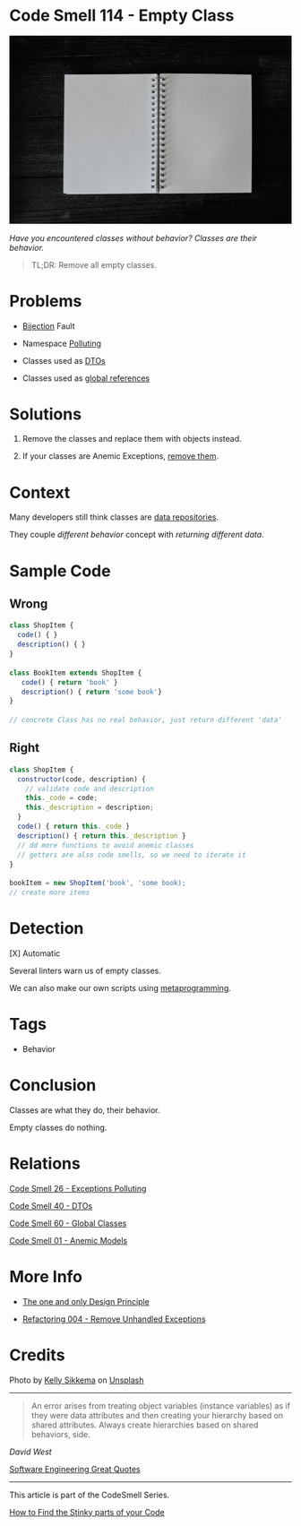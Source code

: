 # Code Smell 114 - Empty Class

![Code Smell 114 - Empty Class](Code%20Smell%20114%20-%20Empty%20Class.jpg)

*Have you encountered classes without behavior? Classes are their behavior.*

> TL;DR: Remove all empty classes.

# Problems

- [Bijection](https://github.com/mcsee/Software-Design-Articles/tree/main/Articles/Theory/The%20One%20and%20Only%20Software%20Design%20Principle/readme.md) Fault

- Namespace [Polluting](https://github.com/mcsee/Software-Design-Articles/tree/main/Articles/Code%20Smells/Code%20Smell%2026%20-%20Exceptions%20Polluting/readme.md)

- Classes used as [DTOs](https://github.com/mcsee/Software-Design-Articles/tree/main/Articles/Code%20Smells/Code%20Smell%2040%20-%20DTOs/readme.md)

- Classes used as [global references](https://github.com/mcsee/Software-Design-Articles/tree/main/Articles/Code%20Smells/Code%20Smell%2060%20-%20Global%20Classes/readme.md)

# Solutions

1. Remove the classes and replace them with objects instead.

2. If your classes are Anemic Exceptions, [remove them](https://github.com/mcsee/Software-Design-Articles/tree/main/Articles/Refactorings/Refactoring%20004%20-%20Remove%20Unhandled%20Exceptions/readme.md).

# Context

Many developers still think classes are [data repositories](https://github.com/mcsee/Software-Design-Articles/tree/main/Articles/Code%20Smells/Code%20Smell%2001%20-%20Anemic%20Models/readme.md).

They couple *different behavior* concept with *returning different data*.

# Sample Code

## Wrong

[Gist Url]: # (https://gist.github.com/mcsee/729e6032d21c0c2997228680170ff768)
```javascript
class ShopItem { 
  code() { }
  description() { }                 
}

class BookItem extends ShopItem { 
   code() { return 'book' }
   description() { return 'some book'}     
}

// concrete Class has no real behavior, just return different 'data'
```

## Right

[Gist Url]: # (https://gist.github.com/mcsee/a8c680954291f8d9be4023ff8062b504)
```javascript
class ShopItem { 
  constructor(code, description) {
    // validate code and description
    this._code = code;
    this._description = description;
  }
  code() { return this._code }
  description() { return this._description }                 
  // dd more functions to avoid anemic classes
  // getters are also code smells, so we need to iterate it
}

bookItem = new ShopItem('book', 'some book);
// create more items
```

# Detection

[X] Automatic 

Several linters warn us of empty classes. 

We can also make our own scripts using [metaprogramming](https://github.com/mcsee/Software-Design-Articles/tree/main/Articles/Theory/Laziness%20I%20-%20Metaprogramming/readme.md).

# Tags

- Behavior

# Conclusion

Classes are what they do, their behavior.

Empty classes do nothing.

# Relations

[Code Smell 26 - Exceptions Polluting](https://github.com/mcsee/Software-Design-Articles/tree/main/Articles/Code%20Smells/Code%20Smell%2026%20-%20Exceptions%20Polluting/readme.md)

[Code Smell 40 - DTOs](https://github.com/mcsee/Software-Design-Articles/tree/main/Articles/Code%20Smells/Code%20Smell%2040%20-%20DTOs/readme.md)

[Code Smell 60 - Global Classes](https://github.com/mcsee/Software-Design-Articles/tree/main/Articles/Code%20Smells/Code%20Smell%2060%20-%20Global%20Classes/readme.md)

[Code Smell 01 - Anemic Models](https://github.com/mcsee/Software-Design-Articles/tree/main/Articles/Code%20Smells/Code%20Smell%2001%20-%20Anemic%20Models/readme.md)

# More Info

- [The one and only Design Principle](https://github.com/mcsee/Software-Design-Articles/tree/main/Articles/Theory/The%20One%20and%20Only%20Software%20Design%20Principle/readme.md)

- [Refactoring 004 - Remove Unhandled Exceptions](https://github.com/mcsee/Software-Design-Articles/tree/main/Articles/Refactorings/Refactoring%20004%20-%20Remove%20Unhandled%20Exceptions/readme.md)

# Credits

Photo by [Kelly Sikkema](https://unsplash.com/@kellysikkema) on [Unsplash](https://unsplash.com/s/photos/empty)
  
* * *

> An error arises from treating object variables (instance variables) as if they were data attributes and then creating your hierarchy based on shared attributes. Always create hierarchies based on shared behaviors, side.

_David West_
 
[Software Engineering Great Quotes](https://github.com/mcsee/Software-Design-Articles/tree/main/Articles/Quotes/Software%20Engineering%20Great%20Quotes/readme.md)

* * *

This article is part of the CodeSmell Series.

[How to Find the Stinky parts of your Code](https://github.com/mcsee/Software-Design-Articles/tree/main/Articles/Code%20Smells/How%20to%20Find%20the%20Stinky%20parts%20of%20your%20Code/readme.md)